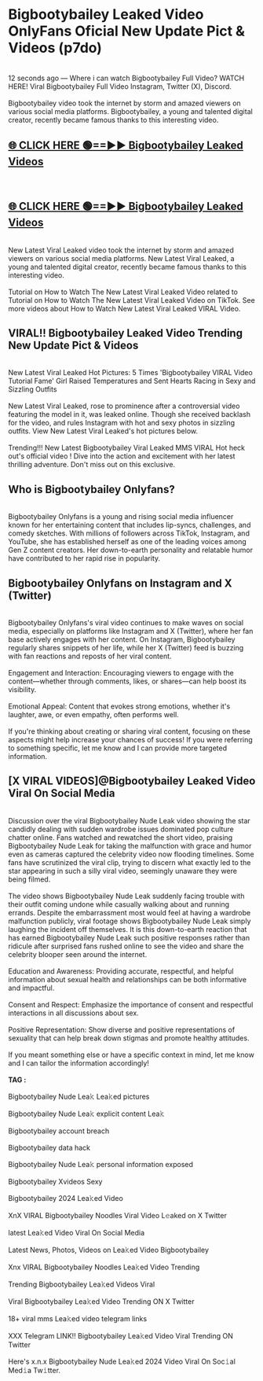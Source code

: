 # Bigbootybailey Leaked Video OnlyFans Oficial New Update Pict & Videos (p7do)
<br>
12 seconds ago — Where i can watch Bigbootybailey Full Video? WATCH HERE! Viral Bigbootybailey Full Video Instagram, Twitter (X), Discord.
<br><br>
Bigbootybailey video took the internet by storm and amazed viewers on various social media platforms. Bigbootybailey, a young and talented digital creator, recently became famous thanks to this interesting video.
<br>
<h2><a href="https://play.trustnlinepharmacy.us?title=Bigbootybailey">🌐 CLICK HERE 🟢==►► Bigbootybailey Leaked Videos</a></h2>
<br>
<h2><a href="https://play.trustnlinepharmacy.us?title=Bigbootybailey">🌐 CLICK HERE 🟢==►► Bigbootybailey Leaked Videos</a></h2>
<br>
New Latest Viral Leaked video took the internet by storm and amazed viewers on various social media platforms. New Latest Viral Leaked, a young and talented digital creator, recently became famous thanks to this interesting video.
<br><br>
Tutorial on How to Watch The New Latest Viral Leaked Video related to Tutorial on How to Watch The New Latest Viral Leaked Video on TikTok. See more videos about How to Watch New Latest Viral Leaked VIRAL Video.
<br>
<h2>VIRAL!! Bigbootybailey Leaked Video Trending New Update Pict & Videos</h2>
<br>
New Latest Viral Leaked Hot Pictures: 5 Times 'Bigbootybailey VIRAL Video Tutorial Fame' Girl Raised Temperatures and Sent Hearts Racing in Sexy and Sizzling Outfits
<br><br>
New Latest Viral Leaked, rose to prominence after a controversial video featuring the model in it, was leaked online. Though she received backlash for the video, and rules Instagram with hot and sexy photos in sizzling outfits. View New Latest Viral Leaked's hot pictures below.
<br><br>
Trending!!! New Latest Bigbootybailey Viral Leaked MMS VIRAL Hot heck out's official video ! Dive into the action and excitement with her latest thrilling adventure. Don't miss out on this exclusive.
<br>
<h2>Who is Bigbootybailey Onlyfans?</h2>
<br>
Bigbootybailey Onlyfans is a young and rising social media influencer known for her entertaining content that includes lip-syncs, challenges, and comedy sketches. With millions of followers across TikTok, Instagram, and YouTube, she has established herself as one of the leading voices among Gen Z content creators. Her down-to-earth personality and relatable humor have contributed to her rapid rise in popularity.
<br>
<h2>Bigbootybailey Onlyfans on Instagram and X (Twitter)</h2>
<br>
Bigbootybailey Onlyfans's viral video continues to make waves on social media, especially on platforms like Instagram and X (Twitter), where her fan base actively engages with her content. On Instagram, Bigbootybailey regularly shares snippets of her life, while her X (Twitter) feed is buzzing with fan reactions and reposts of her viral content.
<br><br>
Engagement and Interaction: Encouraging viewers to engage with the content—whether through comments, likes, or shares—can help boost its visibility.
<br><br>
Emotional Appeal: Content that evokes strong emotions, whether it's laughter, awe, or even empathy, often performs well.
<br><br>
If you're thinking about creating or sharing viral content, focusing on these aspects might help increase your chances of success! If you were referring to something specific, let me know and I can provide more targeted information.
<br>
<h2>[X VIRAL VIDEOS]@Bigbootybailey Leaked Video Viral On Social Media</h2>
<br>
Discussion over the viral Bigbootybailey Nude Leak video showing the star candidly dealing with sudden wardrobe issues dominated pop culture chatter online. Fans watched and rewatched the short video, praising Bigbootybailey Nude Leak for taking the malfunction with grace and humor even as cameras captured the celebrity video now flooding timelines. Some fans have scrutinized the viral clip, trying to discern what exactly led to the star appearing in such a silly viral video, seemingly unaware they were being filmed.
<br><br>
The video shows Bigbootybailey Nude Leak suddenly facing trouble with their outfit coming undone while casually walking about and running errands. Despite the embarrassment most would feel at having a wardrobe malfunction publicly, viral footage shows Bigbootybailey Nude Leak simply laughing the incident off themselves. It is this down-to-earth reaction that has earned Bigbootybailey Nude Leak such positive responses rather than ridicule after surprised fans rushed online to see the video and share the celebrity blooper seen around the internet.
<br><br>
Education and Awareness: Providing accurate, respectful, and helpful information about sexual health and relationships can be both informative and impactful.
<br><br>
Consent and Respect: Emphasize the importance of consent and respectful interactions in all discussions about sex.
<br><br>
Positive Representation: Show diverse and positive representations of sexuality that can help break down stigmas and promote healthy attitudes.
<br><br>
If you meant something else or have a specific context in mind, let me know and I can tailor the information accordingly!
<br><br>
<strong>TAG :</strong>
<br><br>
Bigbootybailey Nude Lea𝚔 Lea𝚔ed pictures
<br><br>
Bigbootybailey Nude Lea𝚔 explicit content Lea𝚔
<br><br>
Bigbootybailey account breach
<br><br>
Bigbootybailey data hack
<br><br>
Bigbootybailey Nude Lea𝚔 personal information exposed
<br><br>
Bigbootybailey Xvideos Sexy
<br><br>
Bigbootybailey 2024 Lea𝚔ed Video
<br><br>
XnX VIRAL Bigbootybailey Noodles Viral Video L𝚎aked on X Twitter
<br><br>
latest Lea𝚔ed Video Viral On Social Media
<br><br>
Latest News, Photos, Videos on Lea𝚔ed Video Bigbootybailey
<br><br>
Xnx VIRAL Bigbootybailey Noodles Lea𝚔ed Video Trending
<br><br>
Trending Bigbootybailey Lea𝚔ed Videos Viral
<br><br>
Viral Bigbootybailey Lea𝚔ed Video Trending ON X Twitter
<br><br>
18+ viral mms Lea𝚔ed video telegram links
<br><br>
XXX Telegram LINK!! Bigbootybailey Lea𝚔ed Video Viral Trending ON Twitter
<br><br>
Here's x.n.x Bigbootybailey Nude Lea𝚔ed 2024 Video Viral On Soc𝚒al Med𝚒a Tw𝚒tter.